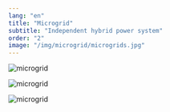 ```yaml
---
lang: "en"
title: "Microgrid"
subtitle: "Independent hybrid power system"
order: "2"
image: "/img/microgrid/microgrids.jpg"
---
```


![microgrid](/img/microgrid/10.png)

![microgrid](/img/microgrid/microgrid__small.jpg)

![microgrid](/img/microgrid/microgrid__big.jpg)
